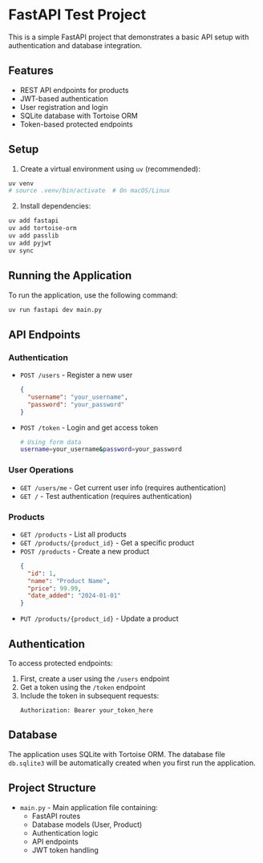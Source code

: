 # FastAPI Test Project

This is a simple FastAPI project that demonstrates a basic API setup with authentication and database integration.

## Features
- REST API endpoints for products
- JWT-based authentication
- User registration and login
- SQLite database with Tortoise ORM
- Token-based protected endpoints

## Setup

1. Create a virtual environment using `uv` (recommended):
```bash
uv venv
# source .venv/bin/activate  # On macOS/Linux
```

2. Install dependencies:
```bash
uv add fastapi
uv add tortoise-orm
uv add passlib
uv add pyjwt
uv sync
```

## Running the Application

To run the application, use the following command:

```bash
uv run fastapi dev main.py
```

## API Endpoints

### Authentication
- `POST /users` - Register a new user
  ```json
  {
    "username": "your_username",
    "password": "your_password"
  }
  ```

- `POST /token` - Login and get access token
  ```bash
  # Using form data
  username=your_username&password=your_password
  ```

### User Operations
- `GET /users/me` - Get current user info (requires authentication)
- `GET /` - Test authentication (requires authentication)

### Products
- `GET /products` - List all products
- `GET /products/{product_id}` - Get a specific product
- `POST /products` - Create a new product
  ```json
  {
    "id": 1,
    "name": "Product Name",
    "price": 99.99,
    "date_added": "2024-01-01"
  }
  ```
- `PUT /products/{product_id}` - Update a product

## Authentication

To access protected endpoints:
1. First, create a user using the `/users` endpoint
2. Get a token using the `/token` endpoint
3. Include the token in subsequent requests:
   ```
   Authorization: Bearer your_token_here
   ```

## Database

The application uses SQLite with Tortoise ORM. The database file `db.sqlite3` will be automatically created when you first run the application.

## Project Structure

- `main.py` - Main application file containing:
  - FastAPI routes
  - Database models (User, Product)
  - Authentication logic
  - API endpoints
  - JWT token handling
